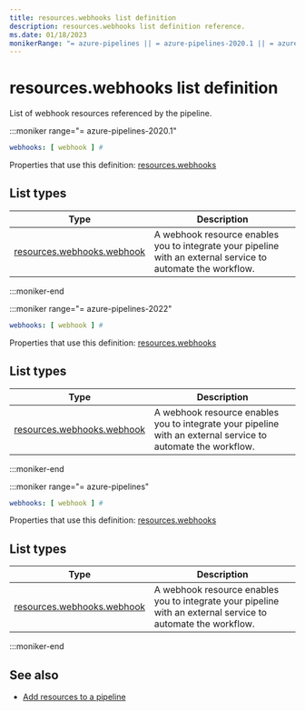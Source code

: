 ```yaml
---
title: resources.webhooks list definition
description: resources.webhooks list definition reference.
ms.date: 01/18/2023
monikerRange: "= azure-pipelines || = azure-pipelines-2020.1 || = azure-pipelines-2022"
---
```


# resources.webhooks list definition


List of webhook resources referenced by the pipeline.


:::moniker range="= azure-pipelines-2020.1"

<!-- :::api-definition signature="webhookResources[webhookResource]" version="azure-pipelines-2020.1"::: -->

```yaml
webhooks: [ webhook ] # 
```


Properties that use this definition: [resources.webhooks](resources.md)

## List types

| Type     | Description |
|----------|-------------|
| [resources.webhooks.webhook](resources-webhooks-webhook.md) | A webhook resource enables you to integrate your pipeline with an external service to automate the workflow. |

<!-- :::api-definition-end::: -->

:::moniker-end

:::moniker range="= azure-pipelines-2022"

<!-- :::api-definition signature="webhookResources[webhookResource]" version="azure-pipelines-2022"::: -->

```yaml
webhooks: [ webhook ] # 
```


Properties that use this definition: [resources.webhooks](resources.md)

## List types

| Type     | Description |
|----------|-------------|
| [resources.webhooks.webhook](resources-webhooks-webhook.md) | A webhook resource enables you to integrate your pipeline with an external service to automate the workflow. |

<!-- :::api-definition-end::: -->

:::moniker-end

:::moniker range="= azure-pipelines"

<!-- :::api-definition signature="webhookResources[webhookResource]" version="azure-pipelines"::: -->

```yaml
webhooks: [ webhook ] # 
```


Properties that use this definition: [resources.webhooks](resources.md)

## List types

| Type     | Description |
|----------|-------------|
| [resources.webhooks.webhook](resources-webhooks-webhook.md) | A webhook resource enables you to integrate your pipeline with an external service to automate the workflow. |

<!-- :::api-definition-end::: -->

:::moniker-end


<!-- Remarks -->


<!-- Examples -->


## See also

- [Add resources to a pipeline](/azure/devops/pipelines/process/resources)
